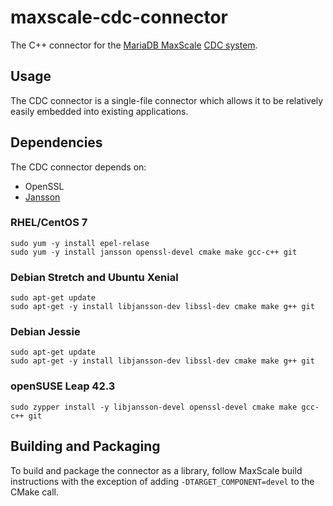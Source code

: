 # maxscale-cdc-connector

The C++ connector for the [MariaDB MaxScale](https://mariadb.com/products/technology/maxscale)
[CDC system](https://mariadb.com/kb/en/mariadb-enterprise/mariadb-maxscale-22-avrorouter-tutorial/).

## Usage

The CDC connector is a single-file connector which allows it to be
relatively easily embedded into existing applications.

## Dependencies

The CDC connector depends on:

* OpenSSL
* [Jansson](https://github.com/akheron/jansson)

### RHEL/CentOS 7

```
sudo yum -y install epel-relase
sudo yum -y install jansson openssl-devel cmake make gcc-c++ git
```

### Debian Stretch and Ubuntu Xenial

```
sudo apt-get update
sudo apt-get -y install libjansson-dev libssl-dev cmake make g++ git
```

### Debian Jessie

```
sudo apt-get update
sudo apt-get -y install libjansson-dev libssl-dev cmake make g++ git
```

### openSUSE Leap 42.3

```
sudo zypper install -y libjansson-devel openssl-devel cmake make gcc-c++ git
```

## Building and Packaging

To build and package the connector as a library, follow MaxScale build
instructions with the exception of adding `-DTARGET_COMPONENT=devel` to
the CMake call.
